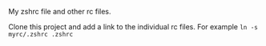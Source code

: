 My zshrc file and other rc files.

Clone this project and add a link to the individual rc files.
For example `ln -s myrc/.zshrc .zshrc`

